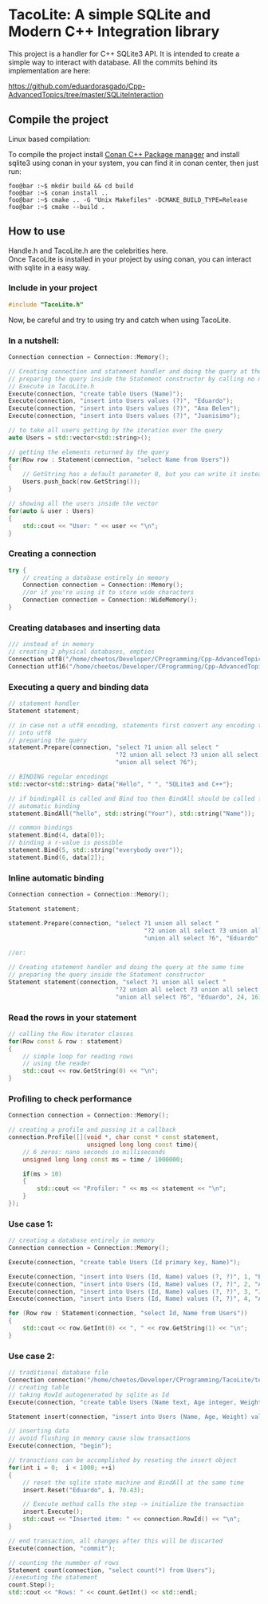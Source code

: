 # TacoLite: A simple SQLite and Modern C++ Integration library

This project is a handler for C++ SQLite3 API. It is intended to create a simple way to interact with database.
All the commits behind its implementation are here:

https://github.com/eduardorasgado/Cpp-AdvancedTopics/tree/master/SQLiteInteraction

## Compile the project
Linux based compilation:

To compile the project install [Conan C++ Package manager](http://conan.io) and install sqlite3 using conan in your system, you can find it in conan center,
then just run:
```console
foo@bar :~$ mkdir build && cd build
foo@bar :~$ conan install ..
foo@bar :~$ cmake .. -G "Unix Makefiles" -DCMAKE_BUILD_TYPE=Release
foo@bar :~$ cmake --build .
``` 

## How to use
Handle.h and TacoLite.h are the celebrities here.\
Once TacoLite is installed in your project by using conan, you can interact with sqlite in a easy way.

### Include in your project

```C++
#include "TacoLite.h"
```

Now, be careful and try to using try and catch when using TacoLite.
### In a nutshell:

```C++
Connection connection = Connection::Memory();

// Creating connection and statement handler and doing the query at the same time
// preparing the query inside the Statement constructor by calling no member function
// Execute in TacoLite.h
Execute(connection, "create table Users (Name)");
Execute(connection, "insert into Users values (?)", "Eduardo");
Execute(connection, "insert into Users values (?)", "Ana Belen");
Execute(connection, "insert into Users values (?)", "Juanisimo");

// to take all users getting by the iteration over the query
auto Users = std::vector<std::string>();

// getting the elements returned by the query
for(Row row : Statement(connection, "select Name from Users"))
{
    // GetString has a default parameter 0, but you can write it instead
    Users.push_back(row.GetString());
}

// showing all the users inside the vector
for(auto & user : Users)
{
    std::cout << "User: " << user << "\n";
}
```

### Creating a connection

```C++
try {
    // creating a database entirely in memory
    Connection connection = Connection::Memory();
    //or if you're using it to store wide characters 
    Connection connection = Connection::WideMemory();
}
```

### Creating databases and inserting data

```C++
/// instead of in memory
// creating 2 physical databases, empties
Connection utf8("/home/cheetos/Developer/CProgramming/Cpp-AdvancedTopics/SQLiteInteraction/utf8database.db");
Connection utf16("/home/cheetos/Developer/CProgramming/Cpp-AdvancedTopics/SQLiteInteraction/utf16database.db");
```

### Executing a query and binding data
```C++
// statement handler
Statement statement;

// in case not a utf8 encoding, statements first convert any encoding type
// into utf8
// preparing the query
statement.Prepare(connection, "select ?1 union all select "
                              "?2 union all select ?3 union all select ?4 union all select ?5"
                              "union all select ?6");

// BINDING regular encodings
std::vector<std::string> data{"Hello", " ", "SQLite3 and C++"};

// if bindingAll is called and Bind too then BindAll should be called first
// automatic binding
statement.BindAll("hello", std::string("Your"), std::string("Name"));

// common bindings
statement.Bind(4, data[0]);
// binding a r-value is possible
statement.Bind(5, std::string("everybody over"));
statement.Bind(6, data[2]);
```

### Inline automatic binding

```C++
Connection connection = Connection::Memory();

Statement statement;

statement.Prepare(connection, "select ?1 union all select "
                                      "?2 union all select ?3 union all select ?4 union all select ?5"
                                      "union all select ?6", "Eduardo", 24, 16190278, "single", 70, "programmer");
                                      
//or:

// Creating statement handler and doing the query at the same time
// preparing the query inside the Statement constructor
Statement statement(connection, "select ?1 union all select "
                              "?2 union all select ?3 union all select ?4 union all select ?5"
                              "union all select ?6", "Eduardo", 24, 16190278, "single", 70, "programmer");
```

### Read the rows in your statement

```C++
// calling the Row iterator classes
for(Row const & row : statement)
{
    // simple loop for reading rows
    // using the reader
    std::cout << row.GetString(0) << "\n";
}
```

### Profiling to check performance

```C++
Connection connection = Connection::Memory();

// creating a profile and passing it a callback
connection.Profile([](void *, char const * const statement,
                      unsigned long long const time){
    // 6 zeros: nano seconds in milliseconds
    unsigned long long const ms = time / 1000000;

    if(ms > 10)
    {
        std::cout << "Profiler: " << ms << statement << "\n";
    }
});

```

### Use case 1:

```C++
// creating a database entirely in memory
Connection connection = Connection::Memory();

Execute(connection, "create table Users (Id primary key, Name)");

Execute(connection, "insert into Users (Id, Name) values (?, ?)", 1, "Eduardo");
Execute(connection, "insert into Users (Id, Name) values (?, ?)", 2, "Ana Belen");
Execute(connection, "insert into Users (Id, Name) values (?, ?)", 3, "Juanisimo");
Execute(connection, "insert into Users (Id, Name) values (?, ?)", 4, "Angelo");

for (Row row : Statement(connection, "select Id, Name from Users"))
{
    std::cout << row.GetInt(0) << ", " << row.GetString(1) << "\n";
}
```

### Use case 2:

```C++
// traditional database file
Connection connection("/home/cheetos/Developer/CProgramming/TacoLite/test.db");
// creating table
// taking RowId autogenerated by sqlite as Id
Execute(connection, "create table Users (Name text, Age integer, Weight real)");

Statement insert(connection, "insert into Users (Name, Age, Weight) values (?1, ?2, ?3)");

// inserting data
// avoid flushing in memory cause slow transactions
Execute(connection, "begin");

// transctions can be accomplished by reseting the insert object
for(int i = 0;  i < 1000; ++i)
{
    // reset the sqlite state machine and BindAll at the same time
    insert.Reset("Eduardo", i, 70.43);

    // Execute method calls the step -> initialize the transaction
    insert.Execute();
    std::cout << "Inserted item: " << connection.RowId() << "\n";
}

// end transaction, all changes after this will be discarted
Execute(connection, "commit");

// counting the nummber of rows
Statement count(connection, "select count(*) from Users");
//executing the statement
count.Step();
std::cout << "Rows: " << count.GetInt() << std::endl;
```